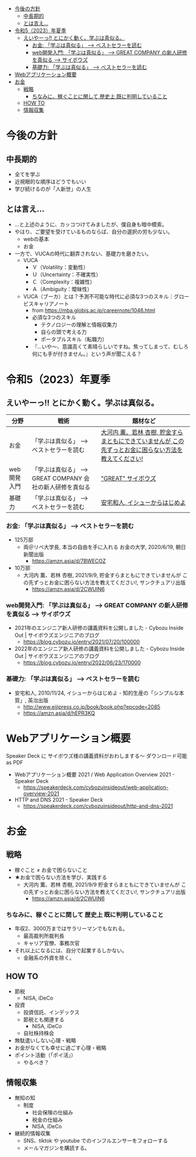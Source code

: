 - [今後の方針](#org5492b19)
  - [中長期的](#orgd8a5b26)
  - [とは言え&#x2026;](#org8eee2d2)
- [令和5（2023）年夏季](#orgb969a83)
  - [えいやーっ!! とにかく動く。学ぶは真似る。](#org2a79744)
    - [お金: 「学ぶは真似る」 &#x2013;> ベストセラーを読む](#orgfe7f28b)
    - [web開発入門: 「学ぶは真似る」 &#x2013;> GREAT COMPANY の新人研修を真似る &#x2013;> サイボウズ](#orgcb983ef)
    - [基礎力: 「学ぶは真似る」 &#x2013;> ベストセラーを読む](#orgdf8d669)
- [Webアプリケーション概要](#org813fb37)
- [お金](#org6c19b24)
  - [戦略](#org6e2720b)
    - [ちなみに、稼ぐことに関して 歴史上 既に判明していること](#orgd69e465)
  - [HOW TO](#org85a5af2)
  - [情報収集](#orgc7d9568)


<a id="org5492b19"></a>

# 今後の方針


<a id="orgd8a5b26"></a>

## 中長期的

-   全てを学ぶ
-   近視眼的な順序はどうでもいい
-   学び続けるのが「人新世」の人生


<a id="org8eee2d2"></a>

## とは言え&#x2026;

-   &#x2026;と上述のように、カッコつけてみましたが、僕自身も暗中模索。
-   やはり、ご要望を受けているものならば、自分の選択の労も少ない。
    -   webの基本
    -   お金
-   一方で、VUCAの時代に翻弄されない、基礎力を磨きたい。
    -   VUCA
        -   Ｖ（Volatility：変動性）
        -   Ｕ（Uncertainty：不確実性）
        -   Ｃ（Complexity：複雑性）
        -   Ａ（Ambiguity：曖昧性）
    -   VUCA（ブーカ）とは？予測不可能な時代に必須な3つのスキル｜グロービスキャリアノート
        -   from <https://mba.globis.ac.jp/careernote/1046.html>
        -   必須な3つのスキル
            -   テクノロジーの理解と情報収集力
            -   自らの頭で考える力
            -   ポータブルスキル（転職力）
        -   『…いや～、意識高くて素晴らしいですね。焦ってしまって、むしろ何にも手が付きません。』という声が聞こえる？


<a id="orgb969a83"></a>

# 令和5（2023）年夏季


<a id="org2a79744"></a>

## えいやーっ!! とにかく動く。学ぶは真似る。

| 分野    | 戦術                                         | 題材など                                                                              |
|------- |-------------------------------------------- |------------------------------------------------------------------------------------- |
| お金    | 「学ぶは真似る」 &#x2013;> ベストセラーを読む | [大河内 薫、若林 杏樹, 貯金すらまともにできていませんが この先ずっとお金に困らない方法を教えてください!](https://amzn.asia/d/2CWUIN6) |
| web開発入門 | 「学ぶは真似る」 &#x2013;> GREAT COMPANY 会社の新人研修を真似る | ["GREAT" サイボウズ](https://blog.cybozu.io/entry/2022/06/23/170000)                  |
| 基礎力  | 「学ぶは真似る」 &#x2013;> ベストセラーを読む | [安宅和人, イシューからはじめよ](https://amzn.asia/d/hEPR3KQ)                         |


<a id="orgfe7f28b"></a>

### お金: 「学ぶは真似る」 &#x2013;> ベストセラーを読む

-   125万部
    -   両＠リベ大学長, 本当の自由を手に入れる お金の大学, 2020/6/19, 朝日新聞出版
        -   <https://amzn.asia/d/7BWECOZ>
-   10万部
    -   大河内 薫、若林 杏樹, 2021/9/9, 貯金すらまともにできていませんが この先ずっとお金に困らない方法を教えてください!, サンクチュアリ出版
        -   <https://amzn.asia/d/2CWUIN6>


<a id="orgcb983ef"></a>

### web開発入門: 「学ぶは真似る」 &#x2013;> GREAT COMPANY の新人研修を真似る &#x2013;> サイボウズ

-   2021年のエンジニア新人研修の講義資料を公開しました - Cybozu Inside Out | サイボウズエンジニアのブログ
    -   <https://blog.cybozu.io/entry/2021/07/20/100000>
-   2022年のエンジニア新人研修の講義資料を公開しました - Cybozu Inside Out | サイボウズエンジニアのブログ
    -   <https://blog.cybozu.io/entry/2022/06/23/170000>


<a id="orgdf8d669"></a>

### 基礎力: 「学ぶは真似る」 &#x2013;> ベストセラーを読む

-   安宅和人, 2010/11/24, イシューからはじめよ - 知的生産の「シンプルな本質」, 英治出版
    -   <http://www.eijipress.co.jp/book/book.php?epcode=2085>
    -   <https://amzn.asia/d/hEPR3KQ>


<a id="org813fb37"></a>

# Webアプリケーション概要

Speaker Deck に サイボウズ様の講義資料がおわしまする～ ダウンロード可能 as PDF

-   Webアプリケーション概要 2021 / Web Application Overview 2021 - Speaker Deck
    -   <https://speakerdeck.com/cybozuinsideout/web-application-overview-2021>
-   HTTP and DNS 2021 - Speaker Deck
    -   <https://speakerdeck.com/cybozuinsideout/http-and-dns-2021>


<a id="org6c19b24"></a>

# お金


<a id="org6e2720b"></a>

## 戦略

-   稼ぐこと ≠ お金で困らないこと
-   ★お金で困らない方法を学び、実践する
    -   大河内 薫、若林 杏樹, 2021/9/9 貯金すらまともにできていませんが この先ずっとお金に困らない方法を教えてください!, サンクチュアリ出版
        -   <https://amzn.asia/d/2CWUIN6>


<a id="orgd69e465"></a>

### ちなみに、稼ぐことに関して 歴史上 既に判明していること

-   年収2、3000万まではサラリーマンでもなれる。
    -   最高裁判所裁判長
    -   キャリア官僚、事務次官
-   それ以上になるには、自分で起業するしかない。
    -   金融系の外資を除く。


<a id="org85a5af2"></a>

## HOW TO

-   節税
    -   NISA, iDeCo
-   投資
    -   投資信託、インデックス
    -   節税とも関連する
        -   NISA, iDeCo
    -   自社株持株会
-   無駄遣いしない心理・戦略
-   お金がなくても幸せに過ごす心理・戦略
-   ポイント活動（「ポイ活」）
    -   やるべき？


<a id="orgc7d9568"></a>

## 情報収集

-   無知の知
    -   制度
        -   社会保険の仕組み
        -   税金の仕組み
        -   NISA, iDeCo
-   継続的情報収集
    -   SNS、tiktok や youtube でのインフルエンサーをフォローする
    -   メールマガジンを購読する。
